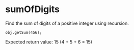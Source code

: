 # sumOfDigits

Find the sum of digits of a positive integer using recursion.

`obj.getSum(456);` 

Expected return value: 15 (4 + 5 + 6 = 15)
